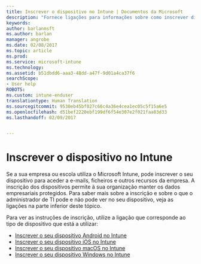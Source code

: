 ```yaml
---
title: Inscrever o dispositivo no Intune | Documentos da Microsoft
description: "Fornece ligações para informações sobre como inscrever dispositivos diferentes no Intune"
keywords: 
author: barlanmsft
ms.author: barlan
manager: angrobe
ms.date: 02/08/2017
ms.topic: article
ms.prod: 
ms.service: microsoft-intune
ms.technology: 
ms.assetid: b51dbdd6-aaa3-48dd-a47f-9d01a4ca37f6
searchScope:
- User help
ROBOTS: 
ms.custom: intune-enduser
translationtype: Human Translation
ms.sourcegitcommit: 9530eb45bf027c66c4a36e4cea1ec05c5f15a6e5
ms.openlocfilehash: d51bef2220ebf199df6f54e307e2f021faa83d33
ms.lasthandoff: 02/09/2017


---
```


# <a name="enroll-your-device-in-intune"></a>Inscrever o dispositivo no Intune

Se a sua empresa ou escola utiliza o Microsoft Intune, pode inscrever o seu dispositivo para aceder a e-mails, ficheiros e outros recursos da empresa. A inscrição dos dispositivos permite à sua organização manter os dados empresariais protegidos. Para saber mais sobre a inscrição e sobre o que o administrador de TI pode e não pode ver no seu dispositivo, veja as ligações na parte inferior deste tópico.

Para ver as instruções de inscrição, utilize a ligação que corresponde ao tipo de dispositivo que está a utilizar:

- [Inscrever o seu dispositivo Android no Intune](enroll-your-device-in-Intune-android.md)
- [Inscrever o seu dispositivo iOS no Intune](enroll-your-device-in-intune-ios.md)
- [Inscrever o seu dispositivo macOS no Intune](enroll-your-device-in-intune-macos.md)
- [Inscrever o seu dispositivo Windows no Intune](enroll-your-device-in-intune-windows.md)


